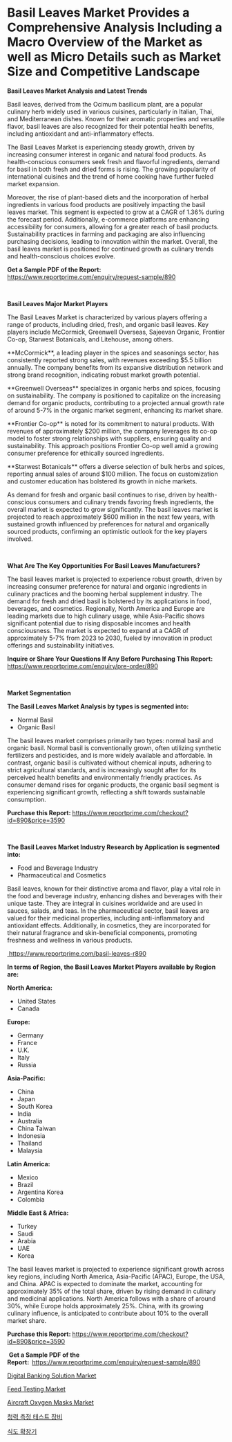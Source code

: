 <p><h1>Basil Leaves Market Provides a Comprehensive Analysis Including a Macro Overview of the Market as well as Micro Details such as Market Size and Competitive Landscape</h1></p><p><strong>Basil Leaves Market Analysis and Latest Trends</strong></p>
<p><p>Basil leaves, derived from the Ocimum basilicum plant, are a popular culinary herb widely used in various cuisines, particularly in Italian, Thai, and Mediterranean dishes. Known for their aromatic properties and versatile flavor, basil leaves are also recognized for their potential health benefits, including antioxidant and anti-inflammatory effects.</p><p>The Basil Leaves Market is experiencing steady growth, driven by increasing consumer interest in organic and natural food products. As health-conscious consumers seek fresh and flavorful ingredients, demand for basil in both fresh and dried forms is rising. The growing popularity of international cuisines and the trend of home cooking have further fueled market expansion.</p><p>Moreover, the rise of plant-based diets and the incorporation of herbal ingredients in various food products are positively impacting the basil leaves market. This segment is expected to grow at a CAGR of 1.36% during the forecast period. Additionally, e-commerce platforms are enhancing accessibility for consumers, allowing for a greater reach of basil products. Sustainability practices in farming and packaging are also influencing purchasing decisions, leading to innovation within the market. Overall, the basil leaves market is positioned for continued growth as culinary trends and health-conscious choices evolve.</p></p>
<p><strong>Get a Sample PDF of the Report:&nbsp;</strong> <a href="https://www.reportprime.com/enquiry/request-sample/890">https://www.reportprime.com/enquiry/request-sample/890</a></p>
<p>&nbsp;</p>
<p><strong>Basil Leaves Major Market Players</strong></p>
<p><p>The Basil Leaves Market is characterized by various players offering a range of products, including dried, fresh, and organic basil leaves. Key players include McCormick, Greenwell Overseas, Sajeevan Organic, Frontier Co-op, Starwest Botanicals, and Litehouse, among others.</p><p>**McCormick**, a leading player in the spices and seasonings sector, has consistently reported strong sales, with revenues exceeding $5.5 billion annually. The company benefits from its expansive distribution network and strong brand recognition, indicating robust market growth potential.</p><p>**Greenwell Overseas** specializes in organic herbs and spices, focusing on sustainability. The company is positioned to capitalize on the increasing demand for organic products, contributing to a projected annual growth rate of around 5-7% in the organic market segment, enhancing its market share.</p><p>**Frontier Co-op** is noted for its commitment to natural products. With revenues of approximately $200 million, the company leverages its co-op model to foster strong relationships with suppliers, ensuring quality and sustainability. This approach positions Frontier Co-op well amid a growing consumer preference for ethically sourced ingredients.</p><p>**Starwest Botanicals** offers a diverse selection of bulk herbs and spices, reporting annual sales of around $100 million. The focus on customization and customer education has bolstered its growth in niche markets.</p><p>As demand for fresh and organic basil continues to rise, driven by health-conscious consumers and culinary trends favoring fresh ingredients, the overall market is expected to grow significantly. The basil leaves market is projected to reach approximately $600 million in the next few years, with sustained growth influenced by preferences for natural and organically sourced products, confirming an optimistic outlook for the key players involved.</p></p>
<p>&nbsp;</p>
<p><strong>What Are The Key Opportunities For Basil Leaves Manufacturers?</strong></p>
<p><p>The basil leaves market is projected to experience robust growth, driven by increasing consumer preference for natural and organic ingredients in culinary practices and the booming herbal supplement industry. The demand for fresh and dried basil is bolstered by its applications in food, beverages, and cosmetics. Regionally, North America and Europe are leading markets due to high culinary usage, while Asia-Pacific shows significant potential due to rising disposable incomes and health consciousness. The market is expected to expand at a CAGR of approximately 5-7% from 2023 to 2030, fueled by innovation in product offerings and sustainability initiatives.</p></p>
<p><strong>Inquire or Share Your Questions If Any Before Purchasing This Report:</strong> <a href="https://www.reportprime.com/enquiry/pre-order/890">https://www.reportprime.com/enquiry/pre-order/890</a></p>
<p>&nbsp;</p>
<p><strong>Market Segmentation</strong></p>
<p><strong>The Basil Leaves Market Analysis by types is segmented into:</strong></p>
<p><ul><li>Normal Basil</li><li>Organic Basil</li></ul></p>
<p><p>The basil leaves market comprises primarily two types: normal basil and organic basil. Normal basil is conventionally grown, often utilizing synthetic fertilizers and pesticides, and is more widely available and affordable. In contrast, organic basil is cultivated without chemical inputs, adhering to strict agricultural standards, and is increasingly sought after for its perceived health benefits and environmentally friendly practices. As consumer demand rises for organic products, the organic basil segment is experiencing significant growth, reflecting a shift towards sustainable consumption.</p></p>
<p><strong>Purchase this Report:&nbsp;</strong><a href="https://www.reportprime.com/checkout?id=890&price=3590">https://www.reportprime.com/checkout?id=890&price=3590</a></p>
<p>&nbsp;</p>
<p><strong>The Basil Leaves Market Industry Research by Application is segmented into:</strong></p>
<p><ul><li>Food and Beverage Industry</li><li>Pharmaceutical and Cosmetics</li></ul></p>
<p><p>Basil leaves, known for their distinctive aroma and flavor, play a vital role in the food and beverage industry, enhancing dishes and beverages with their unique taste. They are integral in cuisines worldwide and are used in sauces, salads, and teas. In the pharmaceutical sector, basil leaves are valued for their medicinal properties, including anti-inflammatory and antioxidant effects. Additionally, in cosmetics, they are incorporated for their natural fragrance and skin-beneficial components, promoting freshness and wellness in various products.</p></p>
<p><a href="https://www.reportprime.com/basil-leaves-r890">&nbsp;https://www.reportprime.com/basil-leaves-r890</a></p>
<p><strong>In terms of Region, the Basil Leaves Market Players available by Region are:</strong></p>
<p>
    <p> <strong> North America: </strong>
        <ul>
            <li>United States</li>
            <li>Canada</li>
        </ul>
        </p> 
    <p> <strong> Europe: </strong>
        <ul>
            <li>Germany</li>
            <li>France</li>
            <li>U.K.</li>
            <li>Italy</li>
            <li>Russia</li>
        </ul>
        </p> 
    <p> <strong> Asia-Pacific: </strong>
        <ul>
            <li>China</li>
            <li>Japan</li>
            <li>South Korea</li>
            <li>India</li>
            <li>Australia</li>
            <li>China Taiwan</li>
            <li>Indonesia</li>
            <li>Thailand</li>
            <li>Malaysia</li>
        </ul>
        </p> 
    <p> <strong> Latin America: </strong>
        <ul>
            <li>Mexico</li>
            <li>Brazil</li>
            <li>Argentina Korea</li>
            <li>Colombia</li>
        </ul>
        </p> 
    <p> <strong> Middle East & Africa: </strong>
        <ul>
            <li>Turkey</li>
            <li>Saudi</li>
            <li>Arabia</li>
            <li>UAE</li>
            <li>Korea</li>
        </ul>
    </p>
    </p>
<p><p>The basil leaves market is projected to experience significant growth across key regions, including North America, Asia-Pacific (APAC), Europe, the USA, and China. APAC is expected to dominate the market, accounting for approximately 35% of the total share, driven by rising demand in culinary and medicinal applications. North America follows with a share of around 30%, while Europe holds approximately 25%. China, with its growing culinary influence, is anticipated to contribute about 10% to the overall market share.</p></p>
<p><strong>Purchase this Report: </strong><a href="https://www.reportprime.com/checkout?id=890&price=3590">https://www.reportprime.com/checkout?id=890&price=3590</a></p>
<p>&nbsp;<strong>Get a Sample PDF of the Report:&nbsp;&nbsp;</strong><a href="https://www.reportprime.com/enquiry/request-sample/890">https://www.reportprime.com/enquiry/request-sample/890</a></p>
<p><strong></strong></p>
<p><p><a href="https://medium.com/@lavernacole75/digital-banking-solution-market-size-share-analysis-growth-trends-forecasts-2024-2031-c40c5a996ba7">Digital Banking Solution Market</a></p><p><a href="https://www.linkedin.com/pulse/feed-testing-market-global-insights-sales-trends-2024-nwsie?trackingId=hWX4cVmcSoiwBCiD6KCobw%3D%3D">Feed Testing Market</a></p><p><a href="https://issuu.com/reportprime-2/docs/aircraft-oxygen-masks-market-size-2_99072f46a8cc31">Aircraft Oxygen Masks Market</a></p><p><a href="https://medium.com/@sheldondtickinson9867/%EA%B8%80%EB%A1%9C%EB%B2%8C-%EC%B2%AD%EB%8A%A5-%ED%85%8C%EC%8A%A4%ED%8A%B8-%EC%9E%A5%EB%B9%84-%EC%8B%9C%EC%9E%A5-%EC%8B%9C%EC%9E%A5-%EC%A0%90%EC%9C%A0%EC%9C%A8-%EC%8B%9C%EC%9E%A5-%EB%8F%99%ED%96%A5-%EB%B0%8F-%ED%96%A5%ED%9B%84-%EC%84%B1%EC%9E%A5-%ED%83%90%EC%83%89-973af7a4dd62">청력 측정 테스트 장비</a></p><p><a href="https://medium.com/@rekhakhatun65/%EC%8B%9D%EB%8F%84-%ED%99%95%EC%9E%A5%EA%B8%B0-%EC%8B%9C%EC%9E%A5-%EC%A1%B0%EC%82%AC-%EB%B3%B4%EA%B3%A0%EC%84%9C-2031%EB%85%84%EA%B9%8C%EC%A7%80-5-8-%EC%9D%98-cagr%EB%A1%9C-%EC%84%B1%EC%9E%A5%ED%95%98%EB%8A%94-%EC%8B%9D%EB%8F%84-%ED%99%95%EC%9E%A5%EA%B8%B0-%EC%8B%9C%EC%9E%A5%EC%9D%98-%EC%8B%9C%EC%9E%A5-%EA%B7%9C%EB%AA%A8-%EB%B0%8F-%EC%88%98%EC%9D%B5-%EB%B6%84%EC%84%9D-%ED%83%90%EC%83%89-db7cdf754a07">식도 확장기</a></p></p>